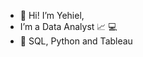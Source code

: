 - 👋 Hi! I’m Yehiel,
-  I’m a Data Analyst 📈 💻 
- 🌱 SQL, Python and Tableau

<!---
yehielbi/yehielbi is a ✨ special ✨ repository because its `README.md` (this file) appears on your GitHub profile.
You can click the Preview link to take a look at your changes.
--->
